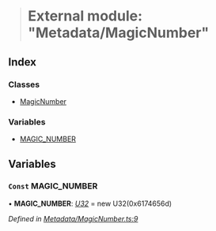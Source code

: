 > # External module: "Metadata/MagicNumber"

## Index

### Classes

* [MagicNumber](../classes/_metadata_magicnumber_.magicnumber.md)

### Variables

* [MAGIC_NUMBER](_metadata_magicnumber_.md#const-magic_number)

## Variables

### `Const` MAGIC_NUMBER

• **MAGIC_NUMBER**: *[U32](../classes/_primitive_u32_.u32.md)* =  new U32(0x6174656d)

*Defined in [Metadata/MagicNumber.ts:9](https://github.com/polkadot-js/api/blob/7e3da63/packages/types/src/Metadata/MagicNumber.ts#L9)*